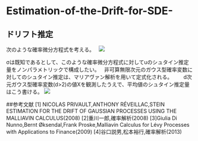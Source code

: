 # Estimation-of-the-Drift-for-SDE-
## ドリフト推定
次のような確率微分方程式を考える。  
<img src="https://latex.codecogs.com/gif.latex?dX_t=\dot{u}_tdt+\sigma&space;dW_t" />

σは既知であるとして、このような確率微分方程式に対してuのシュタイン推定量をノンパラメトリックで構成したい。  
非可算無限次元のガウス型確率変数に対してのシュタイン推定は、マリアヴァン解析を用いて定式化される。
　  
d次元ガウス型確率変数(d>2)の値Xを観測したうえで、平均値のシュタイン推定量はこう書ける。
<img src="https://latex.codecogs.com/gif.latex?\hat{\mu}=X+frac{2-d}{||X||}X" />


##参考文献
[1] NICOLAS PRIVAULT,ANTHONY RÉVEILLAC,STEIN ESTIMATION FOR THE DRIFT OF GAUSSIAN PROCESSES USING THE MALLIAVIN CALCULUS(2008)
[2]重川一郎,確率解析(2008)
[3]Giulia Di Nunno,Bernt Øksendal,Frank Proske,Malliavin Calculus for Lévy Processes with Applications to Finance(2009)
[4]谷口説男,松本裕行,確率解析(2013)
